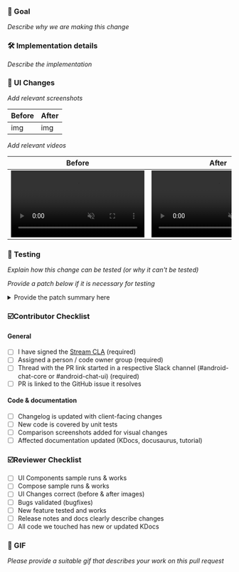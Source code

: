 ### 🎯 Goal

_Describe why we are making this change_

### 🛠 Implementation details

_Describe the implementation_

### 🎨 UI Changes

_Add relevant screenshots_

| Before | After |
| --- | --- |
| img | img |

_Add relevant videos_

<table>
<thead>
<tr>
<th>Before</th>
<th>After</th>
</tr>
</thead>
<tbody>
<tr>
<td>
<video src="" controls="controls" muted="muted" />
</td>
<td>
<video src="" controls="controls" muted="muted" />
</td>
</tr>
</tbody>
</table>

### 🧪 Testing

_Explain how this change can be tested (or why it can't be tested)_

_Provide a patch below if it is necessary for testing_

<details>

<summary>Provide the patch summary here</summary>

```
Provide the patch code here
```

</details>


### ☑️Contributor Checklist

#### General
- [ ] I have signed the [Stream CLA](https://docs.google.com/forms/d/e/1FAIpQLScFKsKkAJI7mhCr7K9rEIOpqIDThrWxuvxnwUq2XkHyG154vQ/viewform) (required)
- [ ] Assigned a person / code owner group (required)
- [ ] Thread with the PR link started in a respective Slack channel (#android-chat-core or #android-chat-ui) (required)
- [ ] PR is linked to the GitHub issue it resolves

#### Code & documentation
- [ ] Changelog is updated with client-facing changes
- [ ] New code is covered by unit tests
- [ ] Comparison screenshots added for visual changes
- [ ] Affected documentation updated (KDocs, docusaurus, tutorial)

### ☑️Reviewer Checklist
- [ ] UI Components sample runs & works
- [ ] Compose sample runs & works
- [ ] UI Changes correct (before & after images)
- [ ] Bugs validated (bugfixes)
- [ ] New feature tested and works
- [ ] Release notes and docs clearly describe changes
- [ ] All code we touched has new or updated KDocs

### 🎉 GIF

_Please provide a suitable gif that describes your work on this pull request_
